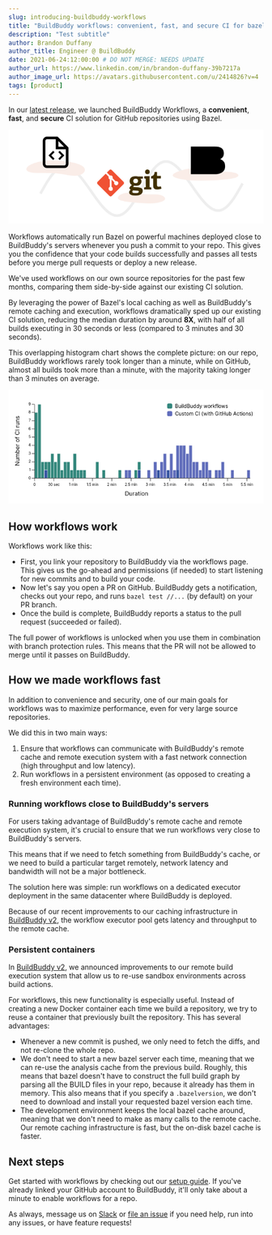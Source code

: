 ```yaml
---
slug: introducing-buildbuddy-workflows
title: "BuildBuddy workflows: convenient, fast, and secure CI for bazel"
description: "Test subtitle"
author: Brandon Duffany
author_title: Engineer @ BuildBuddy
date: 2021-06-24:12:00:00 # DO NOT MERGE: NEEDS UPDATE
author_url: https://www.linkedin.com/in/brandon-duffany-39b7217a
author_image_url: https://avatars.githubusercontent.com/u/2414826?v=4
tags: [product]
---
```


In our [latest release](TODO/LINK_TO_RELEASE_POST), we launched BuildBuddy
Workflows, a **convenient**, **fast**, and **secure** CI solution for
GitHub repositories using Bazel.

<div style="text-align: center;">

![](images/workflows_illustration.png)

</div>

Workflows automatically run Bazel on powerful machines deployed close
to BuildBuddy's servers whenever you push a commit to your repo.
This gives you the confidence that your code builds successfully and
passes all tests before you merge pull requests or deploy a new release.

We've used workflows on our own source repositories for the past few
months, comparing them side-by-side against our existing CI solution.

By leveraging the power of Bazel's local caching as well as BuildBuddy's
remote caching and execution, workflows dramatically sped up our existing CI
solution, reducing the median duration by around **8X**, with half of all
builds executing in 30 seconds or less (compared to 3 minutes and 30 seconds).

This overlapping histogram chart shows the complete picture: on our repo,
BuildBuddy workflows rarely took longer than a minute, while on GitHub,
almost all builds took more than a minute, with the majority taking longer
than 3 minutes on average.

![overlapping histogram comparing BuildBuddy and GitHub actions](images/workflows.png)

## How workflows work

Workflows work like this:

- First, you link your repository to BuildBuddy via the workflows
  page. This gives us the go-ahead and permissions (if needed) to start
  listening for new commits and to build your code.
- Now let's say you open a PR on GitHub. BuildBuddy gets a notification,
  checks out your repo, and runs `bazel test //...` (by default) on your PR
  branch.
- Once the build is complete, BuildBuddy reports a status to the pull
  request (succeeded or failed).

The full power of workflows is unlocked when you use them in combination
with branch protection rules. This means that the PR will not be allowed
to merge until it passes on BuildBuddy.

## How we made workflows fast

In addition to convenience and security, one of our main goals for workflows
was to maximize performance, even for very large source repositories.

We did this in two main ways:

1. Ensure that workflows can communicate with BuildBuddy's remote cache and
   remote execution system with a fast network connection (high throughput
   and low latency).
2. Run workflows in a persistent environment (as opposed to creating a
   fresh environment each time).

### Running workflows close to BuildBuddy's servers

For users taking advantage of BuildBuddy's remote cache and remote
execution system, it's crucial to ensure that we run workflows very close
to BuildBuddy's servers.

This means that if we need to fetch something from BuildBuddy's cache, or
we need to build a particular target remotely, network latency and
bandwidth will not be a major bottleneck.

The solution here was simple: run workflows on a dedicated executor
deployment in the same datacenter where BuildBuddy is deployed.

Because of our recent improvements to our caching infrastructure
in [BuildBuddy v2](introducing-buildbuddy-v2), the workflow executor
pool gets <!-- TODO --> latency and <!-- TODO --> throughput to
the remote cache.

### Persistent containers

In [BuildBuddy v2](introducing-buildbuddy-v2#sandboxing), we announced
improvements to our remote build execution system that allow us to re-use
sandbox environments across build actions.

For workflows, this new functionality is especially useful. Instead of creating
a new Docker container each time we build a repository, we
try to reuse a container that previously built the repository. This has
several advantages:

- Whenever a new commit is pushed, we only need to fetch the diffs,
  and not re-clone the whole repo.
- We don't need to start a new bazel server each time, meaning that
  we can re-use the analysis cache from the previous build. Roughly,
  this means that bazel doesn't have to construct the full build graph by
  parsing all the BUILD files in your repo, because it already has them in
  memory. This also means that if you specify a `.bazelversion`, we don't
  need to download and install your requested bazel version each time.
- The development environment keeps the local bazel cache around, meaning
  that we don't need to make as many calls to the remote cache. Our
  remote caching infrastructure is fast, but the on-disk bazel cache
  is faster.

## Next steps

Get started with workflows by checking out our [setup guide](/docs/workflows-setup/).
If you've already linked your GitHub account to BuildBuddy, it'll only take
about a minute to enable workflows for a repo.

<!-- TODO: webm video of one-click setup process -->

As always, message us on [Slack](https://buildbuddy.slack.com) or
[file an issue](https://github.com/buildbuddy-io/buildbuddy/issues/new)
if you need help, run into any issues, or have feature requests!
